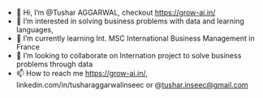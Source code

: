 - 👋 Hi, I’m @Tushar AGGARWAL, checkout https://grow-ai.in/
- 👀 I’m interested in solving business problems with data and learning languages,
- 🌱 I’m currently learning Int. MSC International Business Management in France
- 💞️ I’m looking to collaborate on Internation project to solve business problems through data
- 📫 How to reach me https://grow-ai.in/, linkedin.com/in/tusharaggarwalinseec or @tushar.inseec@gmail.com

<!---
tushar2704/tushar2704 is a ✨ special ✨ repository because its `README.md` (this file) appears on your GitHub profile.
You can click the Preview link to take a look at your changes.
--->
